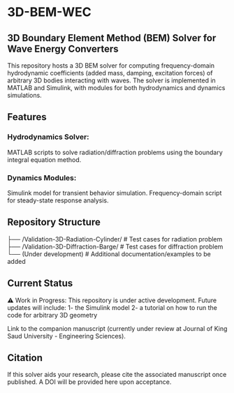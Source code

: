 # 3D-BEM-WEC
## 3D Boundary Element Method (BEM) Solver for Wave Energy Converters
This repository hosts a 3D BEM solver for computing frequency-domain hydrodynamic coefficients (added mass, damping, excitation forces) of arbitrary 3D bodies interacting with waves. The solver is implemented in MATLAB and Simulink, with modules for both hydrodynamics and dynamics simulations.

## Features
### Hydrodynamics Solver: 
MATLAB scripts to solve radiation/diffraction problems using the boundary integral equation method.
### Dynamics Modules:
Simulink model for transient behavior simulation.
Frequency-domain script for steady-state response analysis.

## Repository Structure
├── /Validation-3D-Radiation-Cylinder/      # Test cases for radiation problem  
├── /Validation-3D-Diffraction-Barge/    # Test cases for diffraction problem  
└── (Under development)         # Additional documentation/examples to be added  

## Current Status
⚠️ Work in Progress: This repository is under active development. Future updates will include:
1- the Simulink model
2- a tutorial on how to run the code for arbitrary 3D geometry

Link to the companion manuscript (currently under review at Journal of King Saud University - Engineering Sciences).

## Citation
If this solver aids your research, please cite the associated manuscript once published. A DOI will be provided here upon acceptance.
